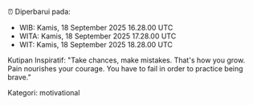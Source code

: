 ⏰ Diperbarui pada:
- WIB: Kamis, 18 September 2025 16.28.00 UTC
- WITA: Kamis, 18 September 2025 17.28.00 UTC
- WIT: Kamis, 18 September 2025 18.28.00 UTC

Kutipan Inspiratif:
"Take chances, make mistakes. That's how you grow. Pain nourishes your courage. You have to fail in order to practice being brave."


Kategori: motivational

